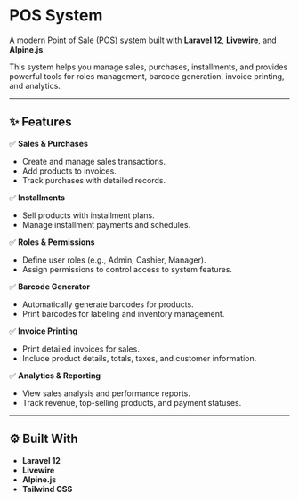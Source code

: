 # POS System

A modern Point of Sale (POS) system built with **Laravel 12**, **Livewire**, and **Alpine.js**.

This system helps you manage sales, purchases, installments, and provides powerful tools for roles management, barcode generation, invoice printing, and analytics.

---

## ✨ Features

✅ **Sales & Purchases**
- Create and manage sales transactions.
- Add products to invoices.
- Track purchases with detailed records.

✅ **Installments**
- Sell products with installment plans.
- Manage installment payments and schedules.

✅ **Roles & Permissions**
- Define user roles (e.g., Admin, Cashier, Manager).
- Assign permissions to control access to system features.

✅ **Barcode Generator**
- Automatically generate barcodes for products.
- Print barcodes for labeling and inventory management.

✅ **Invoice Printing**
- Print detailed invoices for sales.
- Include product details, totals, taxes, and customer information.

✅ **Analytics & Reporting**
- View sales analysis and performance reports.
- Track revenue, top-selling products, and payment statuses.

---

## ⚙️ Built With

- **Laravel 12**
- **Livewire**
- **Alpine.js**
- **Tailwind CSS** 
